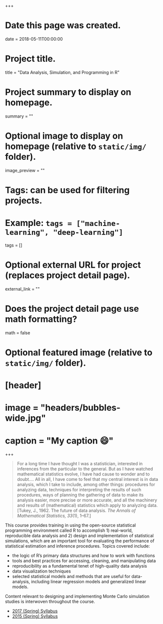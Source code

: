+++
# Date this page was created.
date = 2018-05-11T00:00:00

# Project title.
title = "Data Analysis, Simulation, and Programming in R"

# Project summary to display on homepage.
summary = ""

# Optional image to display on homepage (relative to `static/img/` folder).
image_preview = ""

# Tags: can be used for filtering projects.
# Example: `tags = ["machine-learning", "deep-learning"]`
tags = []

# Optional external URL for project (replaces project detail page).
external_link = ""

# Does the project detail page use math formatting?
math = false

# Optional featured image (relative to `static/img/` folder).
# [header]
# image = "headers/bubbles-wide.jpg"
# caption = "My caption :smile:"

+++

> For a long time I have thought I was a statistician, interested in inferences from the particular to the general. But as I have watched mathematical statistics evolve, I have had cause to wonder and to doubt…. All in all, I have come to feel that my central interest is in data analysis, which I take to include, among other things: procedures for analyzing data, techniques for interpreting the results of such procedures, ways of planning the gathering of data to make its analysis easier, more precise or more accurate, and all the machinery and results of (mathematical) statistics which apply to analyzing data. [Tukey, J., 1962. The future of data analysis. _The Annals of Mathematical Statistics, 33_(1), 1–67.]

This course provides training in using the open-source statistical programming environment called R to accomplish 1) real-world, reproducible data analysis and 2) design and implementation of statistical simulations, which are an important tool for evaluating the performance of statistical estimation and inference procedures. Topics covered include:

* the logic of R’s primary data structures and how to work with functions
* tools and best practices for accessing, cleaning, and manipulating data
* reproducibility as a fundamental tenet of high-quality data analysis
* data visualization techniques 
* selected statistical models and methods that are useful for data-analysis, including linear regression models and generalized linear models. 

Content relevant to designing and implementing Monte Carlo simulation studies is interwoven throughout the course.

* [2017 (Spring) Syllabus](/files/syllabi/EDP384-10875-Data-Analysis-Simulation-and-Programming-in-R-2017S.pdf)
* [2015 (Spring) Syllabus](/files/syllabi/EDP384-10585-Data-Analysis-Simulation-and-Programming-in-R-2015S.pdf)
